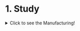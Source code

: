 # 1. Study

<details>
  <summary>Click to see the Manufacturing!</summary>
  
### [Study](https://github.com/OPEN-NEXT/wp2.3_Guideline-for-documentation-of-OSH-design-reuse/tree/main/Documentation%20according%20to%20activities%20and%20usage/4.%20Product%20development/4.1.%20Studying%20phase) 
 
</details>
